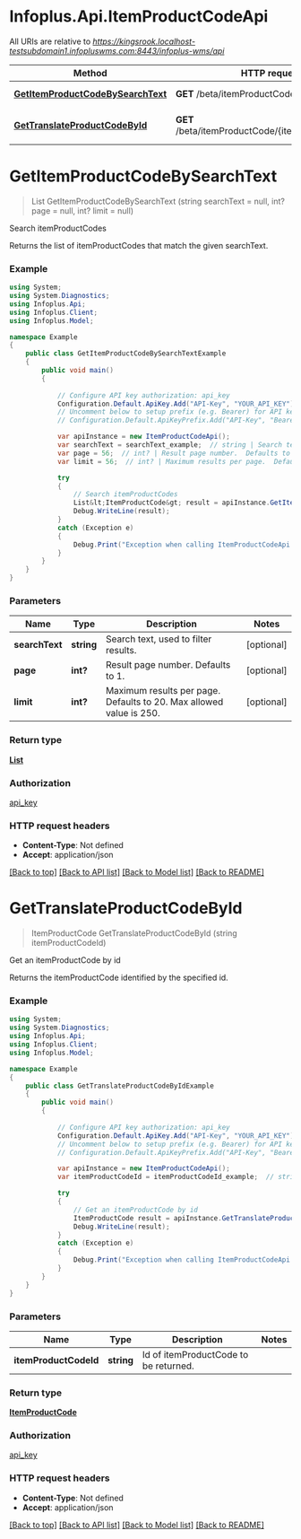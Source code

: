 # Infoplus.Api.ItemProductCodeApi

All URIs are relative to *https://kingsrook.localhost-testsubdomain1.infopluswms.com:8443/infoplus-wms/api*

Method | HTTP request | Description
------------- | ------------- | -------------
[**GetItemProductCodeBySearchText**](ItemProductCodeApi.md#getitemproductcodebysearchtext) | **GET** /beta/itemProductCode/search | Search itemProductCodes
[**GetTranslateProductCodeById**](ItemProductCodeApi.md#gettranslateproductcodebyid) | **GET** /beta/itemProductCode/{itemProductCodeId} | Get an itemProductCode by id


<a name="getitemproductcodebysearchtext"></a>
# **GetItemProductCodeBySearchText**
> List<ItemProductCode> GetItemProductCodeBySearchText (string searchText = null, int? page = null, int? limit = null)

Search itemProductCodes

Returns the list of itemProductCodes that match the given searchText.

### Example
```csharp
using System;
using System.Diagnostics;
using Infoplus.Api;
using Infoplus.Client;
using Infoplus.Model;

namespace Example
{
    public class GetItemProductCodeBySearchTextExample
    {
        public void main()
        {
            
            // Configure API key authorization: api_key
            Configuration.Default.ApiKey.Add("API-Key", "YOUR_API_KEY");
            // Uncomment below to setup prefix (e.g. Bearer) for API key, if needed
            // Configuration.Default.ApiKeyPrefix.Add("API-Key", "Bearer");

            var apiInstance = new ItemProductCodeApi();
            var searchText = searchText_example;  // string | Search text, used to filter results. (optional) 
            var page = 56;  // int? | Result page number.  Defaults to 1. (optional) 
            var limit = 56;  // int? | Maximum results per page.  Defaults to 20.  Max allowed value is 250. (optional) 

            try
            {
                // Search itemProductCodes
                List&lt;ItemProductCode&gt; result = apiInstance.GetItemProductCodeBySearchText(searchText, page, limit);
                Debug.WriteLine(result);
            }
            catch (Exception e)
            {
                Debug.Print("Exception when calling ItemProductCodeApi.GetItemProductCodeBySearchText: " + e.Message );
            }
        }
    }
}
```

### Parameters

Name | Type | Description  | Notes
------------- | ------------- | ------------- | -------------
 **searchText** | **string**| Search text, used to filter results. | [optional] 
 **page** | **int?**| Result page number.  Defaults to 1. | [optional] 
 **limit** | **int?**| Maximum results per page.  Defaults to 20.  Max allowed value is 250. | [optional] 

### Return type

[**List<ItemProductCode>**](ItemProductCode.md)

### Authorization

[api_key](../README.md#api_key)

### HTTP request headers

 - **Content-Type**: Not defined
 - **Accept**: application/json

[[Back to top]](#) [[Back to API list]](../README.md#documentation-for-api-endpoints) [[Back to Model list]](../README.md#documentation-for-models) [[Back to README]](../README.md)

<a name="gettranslateproductcodebyid"></a>
# **GetTranslateProductCodeById**
> ItemProductCode GetTranslateProductCodeById (string itemProductCodeId)

Get an itemProductCode by id

Returns the itemProductCode identified by the specified id.

### Example
```csharp
using System;
using System.Diagnostics;
using Infoplus.Api;
using Infoplus.Client;
using Infoplus.Model;

namespace Example
{
    public class GetTranslateProductCodeByIdExample
    {
        public void main()
        {
            
            // Configure API key authorization: api_key
            Configuration.Default.ApiKey.Add("API-Key", "YOUR_API_KEY");
            // Uncomment below to setup prefix (e.g. Bearer) for API key, if needed
            // Configuration.Default.ApiKeyPrefix.Add("API-Key", "Bearer");

            var apiInstance = new ItemProductCodeApi();
            var itemProductCodeId = itemProductCodeId_example;  // string | Id of itemProductCode to be returned.

            try
            {
                // Get an itemProductCode by id
                ItemProductCode result = apiInstance.GetTranslateProductCodeById(itemProductCodeId);
                Debug.WriteLine(result);
            }
            catch (Exception e)
            {
                Debug.Print("Exception when calling ItemProductCodeApi.GetTranslateProductCodeById: " + e.Message );
            }
        }
    }
}
```

### Parameters

Name | Type | Description  | Notes
------------- | ------------- | ------------- | -------------
 **itemProductCodeId** | **string**| Id of itemProductCode to be returned. | 

### Return type

[**ItemProductCode**](ItemProductCode.md)

### Authorization

[api_key](../README.md#api_key)

### HTTP request headers

 - **Content-Type**: Not defined
 - **Accept**: application/json

[[Back to top]](#) [[Back to API list]](../README.md#documentation-for-api-endpoints) [[Back to Model list]](../README.md#documentation-for-models) [[Back to README]](../README.md)

